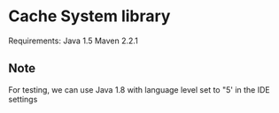 # Cache System library

Requirements:
Java 1.5
Maven 2.2.1

## Note
For testing, we can use Java 1.8 with language level set to "5' in the IDE settings
